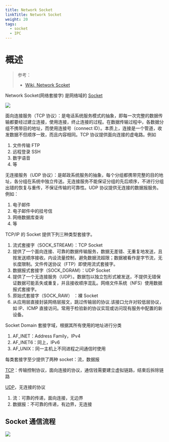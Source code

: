 ```yaml
---
title: Network Socket
linkTitle: Network Socket
weight: 20
tags:
  - socket
  - IPC
---
```


# 概述

> 参考：
>
> - [Wiki, Network Scoket](https://en.wikipedia.org/wiki/Network_socket)

Network Socket(网络套接字) 是网络域的 [Socket](/docs/1.操作系统/Kernel/Process/Inter%20Process%20Communication/Socket/Socket.md)

![](https://notes-learning.oss-cn-beijing.aliyuncs.com/zvw5dg/1616161399168-31d4bf21-49d1-45dc-993e-83ea35d7a7f2.jpeg)

面向连接服务（TCP 协议）：是电话系统服务模式的抽象，即每一次完整的数据传输都要经过建立连接，使用连接，终止连接的过程。在数据传输过程中，各数据分组不携带目的地址，而使用连接号（connect ID）。本质上，连接是一个管道，收发数据不但顺序一致，而且内容相同。TCP 协议提供面向连接的虚电路。例如

1. 文件传输 FTP
2. 远程登录 SSH
3. 数字语音
4. 等

无连接服务（UDP 协议）：是邮政系统服务的抽象，每个分组都携带完整的目的地址，各分组在系统中独立传送。无连接服务不能保证分组的先后顺序，不进行分组出错的恢复与重传，不保证传输的可靠性。UDP 协议提供无连接的数据报服务。例如：

1. 电子邮件
2. 电子邮件中的挂号信
3. 网络数据库查询
4. 等

TCP/IP 的 Socket 提供下列三种类型套接字。

1. 流式套接字（SOCK_STREAM）：TCP Socket
2. 提供了一个面向连接、可靠的数据传输服务，数据无差错、无重复地发送，且按发送顺序接收。内设流量控制，避免数据流超限；数据被看作是字节流，无长度限制。文件传送协议（FTP）即使用流式套接字。
3. 数据报式套接字（SOCK_DGRAM）：UDP Socket
4. 提供了一个无连接服务（UDP）。数据包以独立包形式被发送，不提供无错保证数据可能丢失或重复，并且接收顺序混乱。网络文件系统（NFS）使用数据报式套接字。
5. 原始式套接字（SOCK_RAW） ：裸 Socket
6. 从应用层直接封装网络层报文，跳过传输层的协议.该接口允许对较低层协议，如 IP、ICMP 直接访问。常用于检验新的协议实现或访问现有服务中配置的新设备。

Socket Domain 套接字域，根据其所有使用的地址进行分类

1. AF_INET：Address Family，IPv4
2. AF_INET6：同上，IPv6
3. AF_UNIX：同一主机上不同进程之间通信时使用

每类套接字至少提供了两种 socket：流，数据报

[TCP](/docs/4.数据通信/Protocol/TCP_IP/TCP/TCP.md)：传输控制协议，面向连接的协议，通信钱需要建立虚拟链路，结束后拆除链路

[UDP](/docs/4.数据通信/Protocol/UDP/UDP.md)，无连接的协议

1. 流：可靠的传递，面向连接，无边界
2. 数据报：不可靠的传递，有边界，无连接

## Socket 通信流程

![](https://notes-learning.oss-cn-beijing.aliyuncs.com/zvw5dg/1616161399174-a6270b36-8bb5-48a4-ba3c-1ee812d450fe.png)
